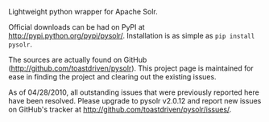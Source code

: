 Lightweight python wrapper for Apache Solr.

Official downloads can be had on PyPI at http://pypi.python.org/pypi/pysolr/. Installation is as simple as ```pip install pysolr```.

The sources are actually found on GitHub (http://github.com/toastdriven/pysolr). This project page is maintained for ease in finding the project and clearing out the existing issues.

As of 04/28/2010, all outstanding issues that were previously reported here have been resolved. Please upgrade to pysolr v2.0.12 and report new issues on GitHub's tracker at http://github.com/toastdriven/pysolr/issues/.